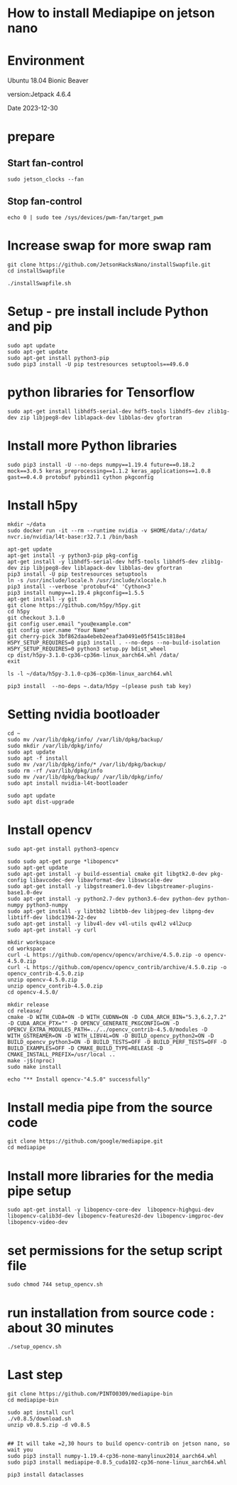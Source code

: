 # How to install Mediapipe on jetson nano

# Environment
Ubuntu 18.04 Bionic Beaver 

version:Jetpack 4.6.4  

Date 2023-12-30  

# prepare
## Start fan-control
```
sudo jetson_clocks --fan
```
## Stop fan-control
```
echo 0 | sudo tee /sys/devices/pwm-fan/target_pwm
```

# Increase swap for more swap ram
```
git clone https://github.com/JetsonHacksNano/installSwapfile.git  
cd installSwapfile

./installSwapfile.sh
```

# Setup - pre install include Python and pip
```
sudo apt update
sudo apt-get update
sudo apt-get install python3-pip
sudo pip3 install -U pip testresources setuptools==49.6.0
```

# python libraries for Tensorflow
```
sudo apt-get install libhdf5-serial-dev hdf5-tools libhdf5-dev zlib1g-dev zip libjpeg8-dev liblapack-dev libblas-dev gfortran
```

# Install more Python libraries
```
sudo pip3 install -U --no-deps numpy==1.19.4 future==0.18.2 mock==3.0.5 keras_preprocessing==1.1.2 keras_applications==1.0.8 gast==0.4.0 protobuf pybind11 cython pkgconfig
```

# Install h5py
```
mkdir ~/data
sudo docker run -it --rm --runtime nvidia -v $HOME/data/:/data/ nvcr.io/nvidia/l4t-base:r32.7.1 /bin/bash
```

```
apt-get update
apt-get install -y python3-pip pkg-config
apt-get install -y libhdf5-serial-dev hdf5-tools libhdf5-dev zlib1g-dev zip libjpeg8-dev liblapack-dev libblas-dev gfortran
pip3 install -U pip testresources setuptools
ln -s /usr/include/locale.h /usr/include/xlocale.h
pip3 install --verbose 'protobuf<4' 'Cython<3'
pip3 install numpy==1.19.4 pkgconfig==1.5.5
apt-get install -y git
git clone https://github.com/h5py/h5py.git
cd h5py
git checkout 3.1.0
git config user.email "you@example.com"
git config user.name "Your Name"
git cherry-pick 3bf862daa4ebeb2eeaf3a0491e05f5415c1818e4
H5PY_SETUP_REQUIRES=0 pip3 install . --no-deps --no-build-isolation
H5PY_SETUP_REQUIRES=0 python3 setup.py bdist_wheel
cp dist/h5py-3.1.0-cp36-cp36m-linux_aarch64.whl /data/
exit

ls -l ~/data/h5py-3.1.0-cp36-cp36m-linux_aarch64.whl

pip3 install  --no-deps ~.data/h5py ~(please push tab key)
```

# Setting nvidia bootloader
```
cd ~
sudo mv /var/lib/dpkg/info/ /var/lib/dpkg/backup/
sudo mkdir /var/lib/dpkg/info/
sudo apt update
sudo apt -f install
sudo mv /var/lib/dpkg/info/* /var/lib/dpkg/backup/
sudo rm -rf /var/lib/dpkg/info
sudo mv /var/lib/dpkg/backup/ /var/lib/dpkg/info/
sudo apt install nvidia-l4t-bootloader

sudo apt update
sudo apt dist-upgrade
```

# Install opencv
```
sudo apt-get install python3-opencv
```

```
sudo sudo apt-get purge *libopencv*
sudo apt-get update
sudo apt-get install -y build-essential cmake git libgtk2.0-dev pkg-config libavcodec-dev libavformat-dev libswscale-dev
sudo apt-get install -y libgstreamer1.0-dev libgstreamer-plugins-base1.0-dev
sudo apt-get install -y python2.7-dev python3.6-dev python-dev python-numpy python3-numpy
sudo apt-get install -y libtbb2 libtbb-dev libjpeg-dev libpng-dev libtiff-dev libdc1394-22-dev
sudo apt-get install -y libv4l-dev v4l-utils qv4l2 v4l2ucp
sudo apt-get install -y curl

mkdir workspace
cd workspace
curl -L https://github.com/opencv/opencv/archive/4.5.0.zip -o opencv-4.5.0.zip
curl -L https://github.com/opencv/opencv_contrib/archive/4.5.0.zip -o opencv_contrib-4.5.0.zip
unzip opencv-4.5.0.zip
unzip opencv_contrib-4.5.0.zip
cd opencv-4.5.0/

mkdir release
cd release/
cmake -D WITH_CUDA=ON -D WITH_CUDNN=ON -D CUDA_ARCH_BIN="5.3,6.2,7.2" -D CUDA_ARCH_PTX="" -D OPENCV_GENERATE_PKGCONFIG=ON -D OPENCV_EXTRA_MODULES_PATH=../../opencv_contrib-4.5.0/modules -D WITH_GSTREAMER=ON -D WITH_LIBV4L=ON -D BUILD_opencv_python2=ON -D BUILD_opencv_python3=ON -D BUILD_TESTS=OFF -D BUILD_PERF_TESTS=OFF -D BUILD_EXAMPLES=OFF -D CMAKE_BUILD_TYPE=RELEASE -D CMAKE_INSTALL_PREFIX=/usr/local ..
make -j$(nproc)
sudo make install

echo "** Install opencv-"4.5.0" successfully"
```

# Install media pipe from the source code
```
git clone https://github.com/google/mediapipe.git
cd mediapipe
```

# Install more libraries for the media pipe setup
```
sudo apt-get install -y libopencv-core-dev  libopencv-highgui-dev libopencv-calib3d-dev libopencv-features2d-dev libopencv-imgproc-dev libopencv-video-dev
```

# set permissions for the setup script file 
```
sudo chmod 744 setup_opencv.sh
```

# run installation from source code : about 30 minutes
```
./setup_opencv.sh
```

# Last step
```
git clone https://github.com/PINTO0309/mediapipe-bin
cd mediapipe-bin

sudo apt install curl
./v0.8.5/download.sh
unzip v0.8.5.zip -d v0.8.5


## It will take =2,30 hours to build opencv-contrib on jetson nano, so wait you
sudo pip3 install numpy-1.19.4-cp36-none-manylinux2014_aarch64.whl
sudo pip3 install mediapipe-0.8.5_cuda102-cp36-none-linux_aarch64.whl

pip3 install dataclasses
```